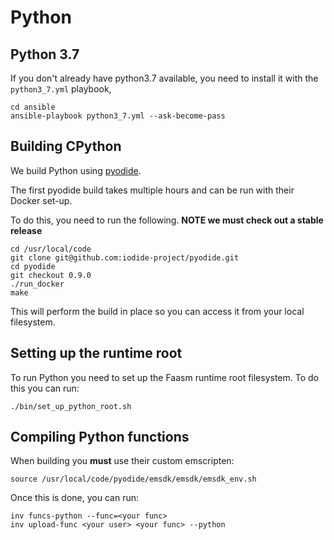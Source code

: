 # Python 

## Python 3.7

If you don't already have python3.7 available, you need to install it with the `python3_7.yml` playbook,

```
cd ansible
ansible-playbook python3_7.yml --ask-become-pass
```

## Building CPython

We build Python using [pyodide](https://github.com/iodide-project/pyodide).

The first pyodide build takes multiple hours and can be run with their Docker set-up.

To do this, you need to run the following. **NOTE we must check out a stable release**

```
cd /usr/local/code
git clone git@github.com:iodide-project/pyodide.git
cd pyodide
git checkout 0.9.0
./run_docker
make
```

This will perform the build in place so you can access it from your local filesystem.

## Setting up the runtime root

To run Python you need to set up the Faasm runtime root filesystem. To do this you can run:

```
./bin/set_up_python_root.sh
```

## Compiling Python functions


When building you **must** use their custom emscripten:

```
source /usr/local/code/pyodide/emsdk/emsdk/emsdk_env.sh
```

Once this is done, you can run:

```
inv funcs-python --func=<your func>
inv upload-func <your user> <your func> --python
```
